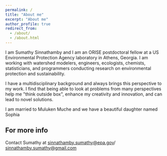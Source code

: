 ```yaml
---
permalink: /
title: "About me"
excerpt: "About me"
author_profile: true
redirect_from: 
  - /about/
  - /about.html
---
```


I am Sumathy Sinnathamby and I am an ORISE postdoctoral fellow at a US Environmental Protection Agency laboratory in Athens, Georgia. I am working with watershed modelers, engineers,  ecologists, chemists, statisticians, and programmers conducting research on environmental protection and sustainability. 

I have a multidisciplinary background and always brings this perspective to my work. I find that being able to look at problems from many perspectives help me "think outside box", enhance my creativity and innovation, and can lead to novel solutions. 

I am married to Muluken Muche and we have a beautiful daughter named Sophia

For more info
------
Contact Sumathy at sinnathamby.sumathy@epa.gov/ sinnathamby.sumathy@gmail.com
